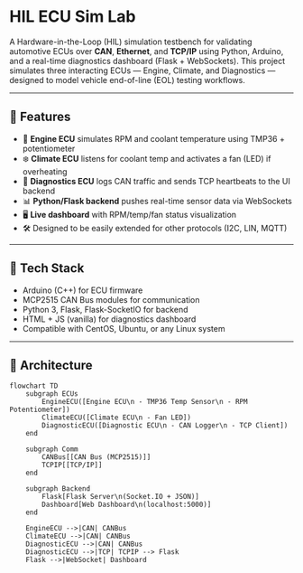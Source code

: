 # HIL ECU Sim Lab

A Hardware-in-the-Loop (HIL) simulation testbench for validating automotive ECUs over **CAN**, **Ethernet**, and **TCP/IP** using Python, Arduino, and a real-time diagnostics dashboard (Flask + WebSockets). This project simulates three interacting ECUs — Engine, Climate, and Diagnostics — designed to model vehicle end-of-line (EOL) testing workflows.

---

## 🚦 Features

- 🧠 **Engine ECU** simulates RPM and coolant temperature using TMP36 + potentiometer
- ❄️ **Climate ECU** listens for coolant temp and activates a fan (LED) if overheating
- 🧪 **Diagnostics ECU** logs CAN traffic and sends TCP heartbeats to the UI backend
- 📊 **Python/Flask backend** pushes real-time sensor data via WebSockets
- 🖥️ **Live dashboard** with RPM/temp/fan status visualization
- 🛠️ Designed to be easily extended for other protocols (I2C, LIN, MQTT)

---

## 🧰 Tech Stack

- Arduino (C++) for ECU firmware
- MCP2515 CAN Bus modules for communication
- Python 3, Flask, Flask-SocketIO for backend
- HTML + JS (vanilla) for diagnostics dashboard
- Compatible with CentOS, Ubuntu, or any Linux system

---

## 📡 Architecture

```mermaid
flowchart TD
    subgraph ECUs
        EngineECU([Engine ECU\n - TMP36 Temp Sensor\n - RPM Potentiometer])
        ClimateECU([Climate ECU\n - Fan LED])
        DiagnosticECU([Diagnostic ECU\n - CAN Logger\n - TCP Client])
    end

    subgraph Comm
        CANBus[[CAN Bus (MCP2515)]]
        TCPIP[[TCP/IP]]
    end

    subgraph Backend
        Flask[Flask Server\n(Socket.IO + JSON)]
        Dashboard[Web Dashboard\n(localhost:5000)]
    end

    EngineECU -->|CAN| CANBus
    ClimateECU -->|CAN| CANBus
    DiagnosticECU -->|CAN| CANBus
    DiagnosticECU -->|TCP| TCPIP --> Flask
    Flask -->|WebSocket| Dashboard

